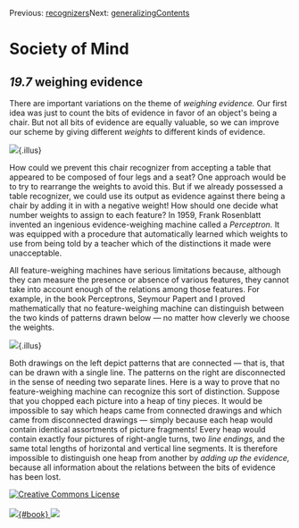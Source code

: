 <div class="chapnav">

<span class="prev">Previous: [recognizers](./som-19.6.html)</span><span
class="next">Next: [generalizing](./som-19.8.html)</span><span
class="contents">[Contents](index.html)</span>
<div class="titlebar">

Society of Mind
===============

</div>

</div>

*19.7* weighing evidence
------------------------

There are important variations on the theme of *weighing evidence.* Our
first idea was just to count the bits of evidence in favor of an
object's being a chair. But not all bits of evidence are equally
valuable, so we can improve our scheme by giving different *weights* to
different kinds of evidence.

![](./illus/ch19/19-6.png){.illus}

How could we prevent this chair recognizer from accepting a table that
appeared to be composed of four legs and a seat? One approach would be
to try to rearrange the weights to avoid this. But if we already
possessed a table recognizer, we could use its output as evidence
against there being a chair by adding it in with a negative weight! How
should one decide what number weights to assign to each feature? In
1959, Frank Rosenblatt invented an ingenious evidence-weighing machine
called a *Perceptron.* It was equipped with a procedure that
automatically learned which weights to use from being told by a teacher
which of the distinctions it made were unacceptable.

All feature-weighing machines have serious limitations because, although
they can measure the presence or absence of various features, they
cannot take into account enough of the relations among those features.
For example, in the book Perceptrons, Seymour Papert and I proved
mathematically that no feature-weighing machine can distinguish between
the two kinds of patterns drawn below — no matter how cleverly we choose
the weights.

![](./illus/ch19/19-7.png){.illus}

Both drawings on the left depict patterns that are connected — that is,
that can be drawn with a single line. The patterns on the right are
disconnected in the sense of needing two separate lines. Here is a way
to prove that no feature-weighing machine can recognize this sort of
distinction. Suppose that you chopped each picture into a heap of tiny
pieces. It would be impossible to say which heaps came from connected
drawings and which came from disconnected drawings — simply because each
heap would contain identical assortments of picture fragments! Every
heap would contain exactly four pictures of right-angle turns, two *line
endings,* and the same total lengths of horizontal and vertical line
segments. It is therefore impossible to distinguish one heap from
another by *adding up the evidence,* because all information about the
relations between the bits of evidence has been lost.

<div class="footer">

[![Creative Commons
License](http://i.creativecommons.org/l/by-nc-sa/3.0/80x15.png)](http://creativecommons.org/licenses/by-nc-sa/3.0/deed.en_US)\
\
[![](./images/som_book.jpeg){#book}
![](./images/a_logo_17.gif)](http://www.amazon.com/gp/product/0671657135?ie=UTF8&camp=1789&creativeASIN=0671657135&linkCode=xm2&tag=marvinminsky)

</div>
